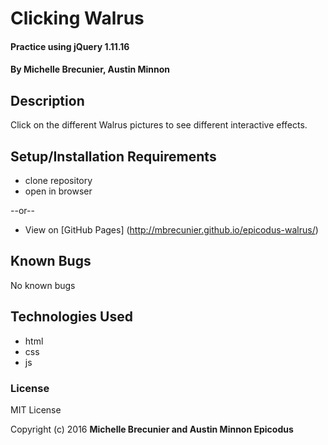# Clicking Walrus

#### Practice using jQuery 1.11.16

#### By Michelle Brecunier, Austin Minnon

## Description

Click on the different Walrus pictures to see different interactive effects.

## Setup/Installation Requirements

* clone repository
* open in browser

--or--

* View on [GitHub Pages] (http://mbrecunier.github.io/epicodus-walrus/)

## Known Bugs

No known bugs

## Technologies Used

* html
* css
* js

### License

MIT License

Copyright (c) 2016 **Michelle Brecunier and Austin Minnon Epicodus**
